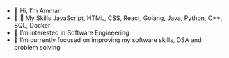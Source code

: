 - 👋 Hi, I’m Ammar!
- 🚧 
🧰 My Skills
JavaScript, HTML, CSS, React, Golang, Java, Python, C++, SQL, Docker
- 👀 I’m interested in Software Engineering
- 🌱 I’m currently focused on improving my software skills, DSA and problem solving

<!---
AmmarAtGitHub/AmmarAtGitHub is a ✨ special ✨ repository because its `README.md` (this file) appears on your GitHub profile.
You can click the Preview link to take a look at your changes.
--->
